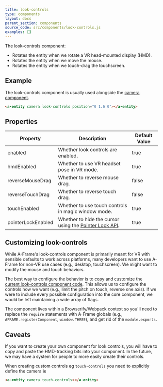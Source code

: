 ```yaml
---
title: look-controls
type: components
layout: docs
parent_section: components
source_code: src/components/look-controls.js
examples: []
---
```


The look-controls component:

- Rotates the entity when we rotate a VR head-mounted display (HMD).
- Rotates the entity when we move the mouse.
- Rotates the entity when we touch-drag the touchscreen.

## Example

The look-controls component is usually used alongside the [camera
component](camera.md).

```html
<a-entity camera look-controls position="0 1.6 0"></a-entity>
```

## Properties

[pointer-lock-api]: https://developer.mozilla.org/docs/Web/API/Pointer_Lock_API

| Property         | Description                                                      | Default Value |
|------------------|------------------------------------------------------------------|---------------|
| enabled          | Whether look controls are enabled.                               | true          |
| hmdEnabled       | Whether to use VR headset pose in VR mode.                       | true          |
| reverseMouseDrag | Whether to reverse mouse drag.                                   | false         |
| reverseTouchDrag | Whether to reverse touch drag.                                   | false         |
| touchEnabled     | Whether to use touch controls in magic window mode.              | true          |
| pointerLockEnabled | Whether to hide the cursor using the [Pointer Lock API][pointer-lock-api]. | true |

## Customizing look-controls

[look-controls]: https://github.com/aframevr/aframe/blob/master/src/components/look-controls.js

While A-Frame's look-controls component is primarily meant for VR with sensible
defaults to work across platforms, many developers want to use A-Frame for
non-VR use cases (e.g., desktop, touchscreen). We might want to modify the
mouse and touch behaviors.

The best way to configure the behavior is to [copy and customize the current
look-controls component code][look-controls]. This allows us to configure the
controls how we want (e.g., limit the pitch on touch, reverse one axis). If we
were to include every possible configuration into the core component, we would
be left maintaining a wide array of flags.

The component lives within a Browserify/Webpack context so you'll need to
replace the `require` statements with A-Frame globals (e.g.,
`AFRAME.registerComponent`, `window.THREE`), and get rid of the `module.exports`.

## Caveats

If you want to create your own component for look controls, you will have to
copy and paste the HMD-tracking bits into your component. In the future, we may
have a system for people to more easily create their controls.

When creating custom controls eg `touch-controls` you need to explicitly define the camera ie

```html
<a-entity camera touch-controls></a-entity>
```
